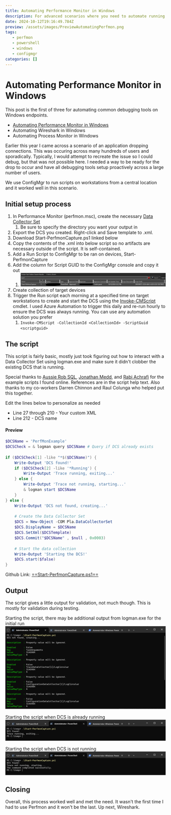 ```yaml
---
title: Automating Performance Monitor in Windows
description: For advanced scenarios where you need to automate running Perfmon at scale
date: 2024-10-12T19:16:49.784Z
preview: /assets/images/PreviewAutomatingPerfmon.png
tags:
   - perfmon
   - powershell
   - windows
   - configmgr
categories: []
---
```


# Automating Performance Monitor in Windows

This post is the first of three for automating common debugging tools on Windows endpoints. 

- [Automating Performance Monitor in Windows](https://potentengineer.com/2024/10/12/automating-performance-monitor-in-windows.html)
- Automating Wireshark in Windows
- Automating Process Monitor in Windows

Earlier this year I came across a scenario of an application dropping connections. This was occuring across many hundreds of users and sporadically. Typically, I would attempt to recreate the issue so I could debug, but that was not possible here. I needed a way to be ready for the drop to occur and have all debugging tools setup proactively across a large number of users.

We use ConfigMgr to run scripts on workstations from a central location and it worked well in this scenario. 

## Initial setup process
1. In Performance Monitor (perfmon.msc), create the necessary [Data Collector Set](https://learn.microsoft.com/en-us/dynamics365/business-central/dev-itpro/administration/create-data-collector-performance-counters)
   1. Be sure to specify the directory you want your output in
2. Export the DCS you created. Right-click and Save template to .xml.
3. Download Start-PerfmonCapture.ps1 linked below
4. Copy the contents of the .xml into below script so no artifacts are necessary outside of the script. It is self-contained.
5. Add a Run Script to ConfigMgr to be ran on devices, Start-PerfmonCapture
6. Add the column for Script GUID to the ConfigMgr console and copy it out
   1. ![](/assets/images/ConfigMgrScriptGUID.png)
7. Create collection of target devices
8. Trigger the Run script each morning at a specified time on target workstations to create and start the DCS using the [Invoke-CMScript](https://learn.microsoft.com/en-us/powershell/module/configurationmanager/invoke-cmscript?view=sccm-ps) cmdlet. I used Azure Automation to trigger this daily and re-run hourly to ensure the DCS was always running. You can use any automation solution you prefer
   1. `Invoke-CMScript -CollectionId <CollectionId> -ScriptGuid <scriptguid>`

## The script
This script is fairly basic, mostly just took figuring out how to interact with a Data Collector Set using logman.exe and make sure it didn't clobber the existing DCS that is running.

Special thanks to [Aussie Rob SQL](https://www.aussierobsql.com/), [Jonathan Medd](https://www.jonathanmedd.net/), and [Rabi Achrafi](https://rabiachrafi.wordpress.com/) for the example scripts I found online. References are in the script help text. Also thanks to my co-workers Darren Chinnon and Raul Colunga who helped put this together.

Edit the lines below to personalize as needed

- Line 27 through 210 - Your custom XML
- Line 212 - DCS name

#### Preview
```powershell
$DCSName = 'PerfMonExample'
$DCSCheck = & logman query $DCSName # Query if DCS already exists

if ($DCSCheck[1] -like "*$($DCSName)") {
    Write-Output 'DCS found!'
	if ($DCSCheck[2] -like '*Running') {
		Write-Output 'Trace running, exiting...'
	} else {
		Write-Output 'Trace not running, starting...'
		& logman start $DCSName
	}
} else {
    Write-Output 'DCS not found, creating...'
    
    # Create the Data Collector Set
    $DCS = New-Object -COM Pla.DataCollectorSet
    $DCS.DisplayName = $DCSName
    $DCS.SetXml($DCSTemplate)
    $DCS.Commit("$DCSName" , $null , 0x0003)

    # Start the data collection
    Write-Output 'Starting the DCS!'
    $DCS.start($false)
}
```

Github Link: [==Start-PerfmonCapture.ps1==](https://github.com/PotentEngineer/LabScripts/blob/master/Applications/Start-PerfmonCapture.ps1)

## Output
The script gives a little output for validation, not much though. This is mostly for validation during testing.

Starting the script, there may be additional output from logman.exe for the initial run
![](/assets/images/PerfmonStart1.png)

Starting the script when DCS is already running
![](/assets/images/PerfmonStart2.png)

Starting the script when DCS is not running
![](/assets/images/PerfmonStart3.png)

## Closing
Overall, this process worked well and met the need. It wasn't the first time I had to use Perfmon and it won't be the last. Up next, Wireshark.
